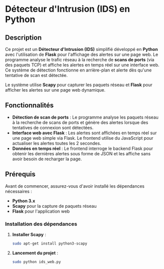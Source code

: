 # Détecteur d'Intrusion (IDS) en Python

## Description

Ce projet est un **Détecteur d'Intrusion (IDS)** simplifié développé en **Python** avec l'utilisation de **Flask** pour l'affichage des alertes sur une page web. Le programme analyse le trafic réseau à la recherche de **scans de ports** (via des paquets TCP) et affiche les alertes en temps réel sur une interface web. Ce système de détection fonctionne en arrière-plan et alerte dès qu'une tentative de scan est détectée.

Le système utilise **Scapy** pour capturer les paquets réseau et **Flask** pour afficher les alertes sur une page web dynamique.

## Fonctionnalités

- **Détection de scan de ports** : Le programme analyse les paquets réseau à la recherche de scans de ports et génère des alertes lorsque des tentatives de connexion sont détectées.
- **Interface web avec Flask** : Les alertes sont affichées en temps réel sur une page web simple via Flask. Le frontend utilise du JavaScript pour actualiser les alertes toutes les 2 secondes.
- **Données en temps réel** : Le frontend interroge le backend Flask pour obtenir les dernières alertes sous forme de JSON et les affiche sans avoir besoin de recharger la page.

## Prérequis

Avant de commencer, assurez-vous d'avoir installé les dépendances nécessaires :

- **Python 3.x**  
- **Scapy** pour la capture de paquets réseau
- **Flask** pour l'application web

### Installation des dépendances

1. **Installer Scapy** :
   ```bash
   sudo apt-get install python3-scapy

2. **Lancement du projet** :
   ```bash
   sudo python ids_web.py